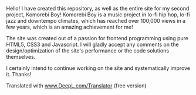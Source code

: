 Hello! 
I have created this repository, as well as the entire site for my second project, Komorebi Boy! 
Komorebi Boy is a music project in lo-fi hip hop, lo-fi jazz and downtempo climates, which has reached over 100,000 views in a few years, which is an amazing achievement for me! 

The site was created out of a passion for frontend programming using pure HTML5, CSS3 and Javascript. I will gladly accept any comments on the design/optimization of the site's performance or the code solutions themselves.

I certainly intend to continue working on the site and systematically improve it. 
Thanks!

Translated with www.DeepL.com/Translator (free version)
